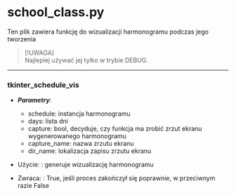 # school_class.py

Ten plik zawiera funkcję do wizualizacji harmonogramu podczas jego tworzenia

> [!UWAGA]  
> Najlepiej używać jej tylko w trybie DEBUG.

---

### tkinter_schedule_vis
  * ***Parametry***:
      * schedule: instancja harmonogramu
      * days: lista dni
      * capture: bool, decyduje, czy funkcja ma zrobić zrzut ekranu wygenerowanego harmonogramu
      * capture_name: nazwa zrzutu ekranu
      * dir_name: lokalizacja zapisu zrzutu ekranu 

  * Użycie:
  : generuje wizualizację harmonogramu

  * Zwraca:
  : True, jeśli proces zakończył się poprawnie, w przeciwnym razie False
